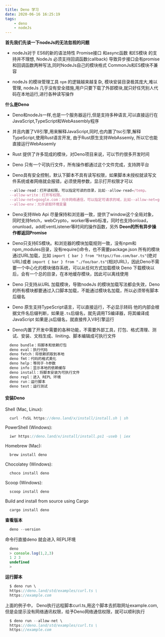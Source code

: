 ```yaml
---
title: Deno 学习
date: 2020-06-16 16:25:19
tags:
    - deno
    - nodeJs
---
```


**首先我们先谈一下nodeJs的无法忽视的问题**

* nodeJs对于 ES6的新的语法特性 Promise接口 和async函数 和ES模块 的支持并不理想, NodeJs 必须支持回调函数(callback) 导致异步接口会有promise 和回调函数两种写法,同时NodeJs自己的模块格式 CommonJs和ES模块不兼容

* nodeJs 的模块管理工具 `npm` 的逻辑越来越复杂, 模块安装目录极其庞大,难以管理, nodeJs 几乎没有安全措施,用户只要下载了外部模块,就只好任凭别人代码在本地运行,进行各种读写操作

**什么是Deno**

* Deno和nodeJs一样,也是一个服务器运行,但是支持多种语言,可以直接运行在JavaScript,TypeScript和WebAssembly程序

* 并且内置了V8引擎,用来解释JavaScript,同时,也内置了tsc引擎,解释TypeScript,使用Rust语言开发, 由于Rust原生支持WebAssemly, 所以它也能直接运行WebAssemly

* Rust 提供了许多现成的模块，对Deno项目来说，可以节约很多开发时间

* Deno 只有一个可执行文件，所有操作都通过这个文件完成，支持跨平台

* Deno具有安全控制，默认下脚本不具有读写权限，如果脚本未授权就读写文件系统或者网络就会报错，必须使用参数，显示打开权限才可以

~~~js
  --allow-read：打开读权限，可以指定可读的目录，比如--allow-read=/temp。
  --allow-write：打开写权限。
  --allow-net=google.com：允许网络通信，可以指定可请求的域，比如--allow-net=google.com。
  --allow-env：允许读取环境变量
~~~

* Deno支持Web Api 尽量保持和浏览器一致，提供了window这个全局对象，同时支持fetch，webCrypto，worker等web标准，同时也支持onload，onunload，addEventListener等时间的操作函数，另外 **Deon的所有异步操作都返回Promise**

* Deno只支持ES模块。和浏览器的模块加载规则一致，没有npm和npm_modules目录，没有require()命令，也不需要package.json
所有的模块通过URL加载，比如 `import { bar } from "https//foo.com/bar.ts"`(绝对URL)或者 `import { bar } from "./foo/bar.ts"`(相对URL)，因此Deno不需要一个中心化的模块储存系统，可以从任何方式加载模块
Deno 下载模块以后，会有一个总的目录，在本地缓存模块，因此可以离线使用

* Deno 只支持从URL 加载模块，导致nodeJs 的模块加载写法都会失效，Deno的所有模块都要通过入口脚本加载，不能通过模块名加载，所以必须带有脚本后缀名

* Deno 原生支持TypeScript语言，可以直接运行，不必显示转码
他的内部会根据文件名后缀判断，如果是`.ts`后缀名，就先调用TS编译器，将其编译成JavaScript 如果是.js后缀名，就直接传入V8引擎运行

* Deno内置了开发中需要的各种功能，不需要外部工具，打包、格式清理、测试、安装、文档生成、liniting、脚本编辑成可执行文件

~~~js
  deno bundle：将脚本和依赖打包
  deno eval：执行代码
  deno fetch：将依赖抓取到本地
  deno fmt：代码的格式美化
  deno help：等同于-h参数
  deno info：显示本地的依赖缓存
  deno install：将脚本安装为可执行文件
  deno repl：进入 REPL 环境
  deno run：运行脚本
  deno test：运行测试
~~~

#### 安装Deno

Shell (Mac, Linux):

~~~js
  curl -fsSL https://deno.land/x/install/install.sh | sh
~~~

PowerShell (Windows):

~~~js
  iwr https://deno.land/x/install/install.ps1 -useb | iex
~~~

Homebrew (Mac):

~~~js
  brew install deno
~~~

Chocolatey (Windows):

~~~js
  choco install deno
~~~

Scoop (Windows):

~~~js
  scoop install deno
~~~

Build and install from source using Cargo

~~~js
  cargo install deno
~~~

**查看版本**

~~~js
  deno --version
~~~

命令行直接deno 就会进入 REPL环境

~~~js
  deno
  > console.log(1,2,3)
  1 2 3
  undefined
  >
~~~

**运行脚本**

~~~js
  $ deno run \
  https://deno.land/std/examples/curl.ts \
  https://example.com
~~~

上面的例子中， Deno执行远程脚本curl.ts,用这个脚本去抓取网址example.com,但是会提示没有网络通讯权限，给予Deno网络通信权限，就可以顺利执行

~~~js
  $ deno run --allow-net \
  https://deno.land/std/examples/curl.ts \
  https://example.com
~~~